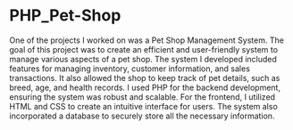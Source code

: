 # PHP_Pet-Shop
One of the projects I worked on was a Pet Shop Management System. The goal of this project was to create an efficient and user-friendly system to manage various aspects of a pet shop.
The system I developed included features for managing inventory, customer information, and sales transactions. It also allowed the shop to keep track of pet details, such as breed, age, and health records.
I used PHP for the backend development, ensuring the system was robust and scalable. For the frontend, I utilized HTML and CSS to create an intuitive interface for users. The system also incorporated a database to securely store all the necessary information.
